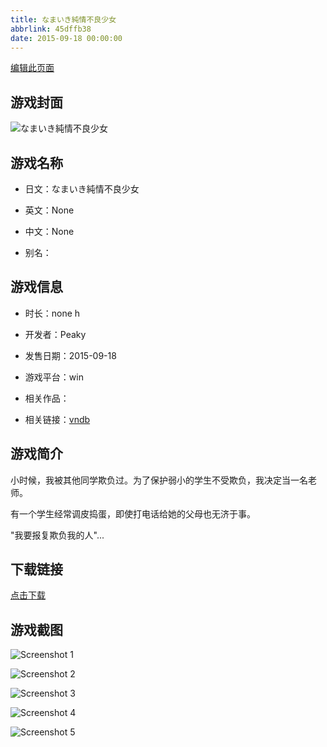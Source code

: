 ```yaml
---
title: なまいき純情不良少女
abbrlink: 45dffb38
date: 2015-09-18 00:00:00
---
```

[编辑此页面](https://github.com/ACG-3/ADV3-source/blob/main/source/_posts/games/%E3%81%AA%E3%81%BE%E3%81%84%E3%81%8D%E7%B4%94%E6%83%85%E4%B8%8D%E8%89%AF%E5%B0%91%E5%A5%B3.md)

## 游戏封面

![なまいき純情不良少女](https://pan.timero.xyz/d/onedrive/img_lib_001/%E3%81%AA%E3%81%BE%E3%81%84%E3%81%8D%E7%B4%94%E6%83%85%E4%B8%8D%E8%89%AF%E5%B0%91%E5%A5%B3_cover.avif)


## 游戏名称

- 日文：なまいき純情不良少女
- 英文：None
- 中文：None

- 别名：


## 游戏信息

- 时长：none h
- 开发者：Peaky
- 发售日期：2015-09-18
- 游戏平台：win
- 相关作品：

- 相关链接：[vndb](https://vndb.org/v18273)


## 游戏简介

小时候，我被其他同学欺负过。为了保护弱小的学生不受欺负，我决定当一名老师。

有一个学生经常调皮捣蛋，即使打电话给她的父母也无济于事。

"我要报复欺负我的人"...


## 下载链接

[点击下载](https://pan.timero.xyz/onedrive/adv_lib_001/%E3%81%AA%E3%81%BE%E3%81%84%E3%81%8D%E7%B4%94%E6%83%85%E4%B8%8D%E8%89%AF%E5%B0%91%E5%A5%B3)


## 游戏截图


![Screenshot 1](https://pan.timero.xyz/d/onedrive/img_lib_001/%E3%81%AA%E3%81%BE%E3%81%84%E3%81%8D%E7%B4%94%E6%83%85%E4%B8%8D%E8%89%AF%E5%B0%91%E5%A5%B3_Screenshot_1.avif)

![Screenshot 2](https://pan.timero.xyz/d/onedrive/img_lib_001/%E3%81%AA%E3%81%BE%E3%81%84%E3%81%8D%E7%B4%94%E6%83%85%E4%B8%8D%E8%89%AF%E5%B0%91%E5%A5%B3_Screenshot_2.avif)

![Screenshot 3](https://pan.timero.xyz/d/onedrive/img_lib_001/%E3%81%AA%E3%81%BE%E3%81%84%E3%81%8D%E7%B4%94%E6%83%85%E4%B8%8D%E8%89%AF%E5%B0%91%E5%A5%B3_Screenshot_3.avif)

![Screenshot 4](https://pan.timero.xyz/d/onedrive/img_lib_001/%E3%81%AA%E3%81%BE%E3%81%84%E3%81%8D%E7%B4%94%E6%83%85%E4%B8%8D%E8%89%AF%E5%B0%91%E5%A5%B3_Screenshot_4.avif)

![Screenshot 5](https://pan.timero.xyz/d/onedrive/img_lib_001/%E3%81%AA%E3%81%BE%E3%81%84%E3%81%8D%E7%B4%94%E6%83%85%E4%B8%8D%E8%89%AF%E5%B0%91%E5%A5%B3_Screenshot_5.avif)

